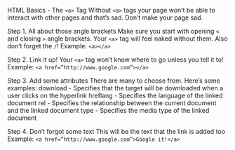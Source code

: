 HTML Basics - The `<a>` Tag
Without `<a>` tags your page won’t be able to interact with other pages and that’s sad. Don’t make your page sad.

Step 1. All about those angle brackets
Make sure you start with opening `<` and closing `>`  angle brackets. Your `<a>` tag will feel naked without them. Also don’t forget the `/`!
Example: `<a></a>`

Step 2. Link it up!
Your `<a>` tag won’t know where to go unless you tell it to! 
Example:
`<a href=”http://www.google.com”></a>`

Step 3. Add some attributes
There are many to choose from. Here’s some examples:
download - Specifies that the target will be downloaded when a user clicks on the hyperlink
hreflang - Specifies the language of the linked document
rel - Specifies the relationship between the current document and the linked document
type - Specifies the media type of the linked document

Step 4. Don’t forgot some text
This will be the text that the link is added too
Example:
`<a href=”http://www.google.com”>Google it!</a>`

